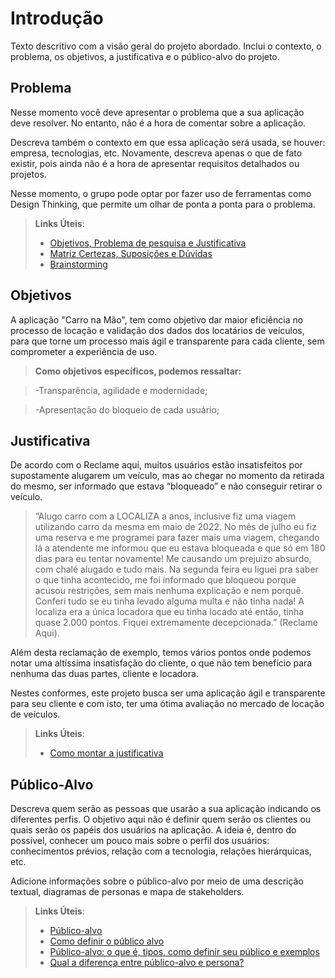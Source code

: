 # Introdução

Texto descritivo com a visão geral do projeto abordado. Inclui o contexto, o problema, os objetivos, a justificativa e o público-alvo do projeto.

## Problema
Nesse momento você deve apresentar o problema que a sua aplicação deve  resolver. No entanto, não é a hora de comentar sobre a aplicação.

Descreva também o contexto em que essa aplicação será usada, se  houver: empresa, tecnologias, etc. Novamente, descreva apenas o que de  fato existir, pois ainda não é a hora de apresentar requisitos  detalhados ou projetos.

Nesse momento, o grupo pode optar por fazer uso  de ferramentas como Design Thinking, que permite um olhar de ponta a ponta para o problema.

> **Links Úteis**:
> - [Objetivos, Problema de pesquisa e Justificativa](https://medium.com/@versioparole/objetivos-problema-de-pesquisa-e-justificativa-c98c8233b9c3)
> - [Matriz Certezas, Suposições e Dúvidas](https://medium.com/educa%C3%A7%C3%A3o-fora-da-caixa/matriz-certezas-suposi%C3%A7%C3%B5es-e-d%C3%BAvidas-fa2263633655)
> - [Brainstorming](https://www.euax.com.br/2018/09/brainstorming/)

## Objetivos

A aplicação "Carro na Mão", tem como objetivo dar maior eficiência no processo de locação e validação dos dados dos locatários de veículos, para que torne um processo mais ágil e transparente para cada cliente, sem comprometer a experiência de uso. 

> **Como objetivos específicos, podemos ressaltar:** 

> -Transparência, agilidade e modernidade; 

> -Apresentação do bloqueio de cada usuário; 

## Justificativa

De acordo com o Reclame aqui, muitos usuários estão insatisfeitos por supostamente alugarem um veículo, mas ao chegar no momento da retirada do mesmo, ser informado que estava “bloqueado” e não conseguir retirar o veículo. 

>“Alugo carro com a LOCALIZA a anos, inclusive fiz uma viagem utilizando carro da mesma em maio de 2022. No mês de julho eu fiz uma reserva e me programei para fazer mais uma viagem, chegando lá a atendente me informou que eu estava bloqueada e que só em 180 dias para eu tentar novamente! Me causando um prejuízo absurdo, com chalé alugado e tudo mais. Na segunda feira eu liguei pra saber o que tinha acontecido, me foi informado que bloqueou porque acusou restrições, sem mais nenhuma explicação e nem porquê. Conferi tudo se eu tinha levado alguma multa e não tinha nada! A localiza era a única locadora que eu tinha locado até então, tinha quase 2.000 pontos. Fiquei extremamente decepcionada.” (Reclame Aqui). 

Além desta reclamação de exemplo, temos vários pontos onde podemos notar uma altíssima insatisfação do cliente, o que não tem benefício para nenhuma das duas partes, cliente e locadora. 

Nestes conformes, este projeto busca ser uma aplicação ágil e transparente para seu cliente e com isto, ter uma ótima avaliação no mercado de locação de veículos. 

> **Links Úteis**:
> - [Como montar a justificativa](https://guiadamonografia.com.br/como-montar-justificativa-do-tcc/)

## Público-Alvo

Descreva quem serão as pessoas que usarão a sua aplicação indicando os diferentes perfis. O objetivo aqui não é definir quem serão os clientes ou quais serão os papéis dos usuários na aplicação. A ideia é, dentro do possível, conhecer um pouco mais sobre o perfil dos usuários: conhecimentos prévios, relação com a tecnologia, relações
hierárquicas, etc.

Adicione informações sobre o público-alvo por meio de uma descrição textual, diagramas de personas e mapa de stakeholders.

> **Links Úteis**:
> - [Público-alvo](https://blog.hotmart.com/pt-br/publico-alvo/)
> - [Como definir o público alvo](https://exame.com/pme/5-dicas-essenciais-para-definir-o-publico-alvo-do-seu-negocio/)
> - [Público-alvo: o que é, tipos, como definir seu público e exemplos](https://klickpages.com.br/blog/publico-alvo-o-que-e/)
> - [Qual a diferença entre público-alvo e persona?](https://rockcontent.com/blog/diferenca-publico-alvo-e-persona/)

